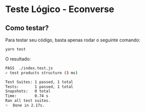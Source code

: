 # Teste Lógico - Econverse


## Como testar?
Para testar seu código, basta apenas rodar o seguinte comando:
```bash
yarn test
```

O resultado:
```bash
PASS  ./index.test.js
✓ test products structure (3 ms)

Test Suites: 1 passed, 1 total
Tests:       1 passed, 1 total
Snapshots:   0 total
Time:        0.74 s
Ran all test suites.
✨  Done in 2.17s.
```
